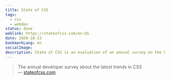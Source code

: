 ```yaml
---
title: State of CSS
tags:
  - css
  - webdev
status: done
weblink: https://stateofcss.com/en-US
date: 2020-10-23
bookmarkLang: en
socialImage: 
description: State of CSS is an evaluation of an annual survey on the knowledge of CSS possibilities and features.
---
```

<blockquote>The annual developer survey about the latest trends in CSS<footer>— <a href="https://stateofcss.com/en-US">stateofcss.com</a></footer></blockquote>
